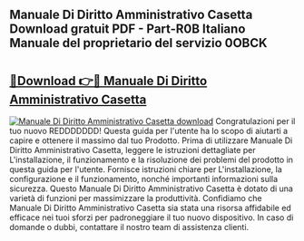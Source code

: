 ## Manuale Di Diritto Amministrativo Casetta Download gratuit PDF - Part-R0B Italiano Manuale del proprietario del servizio 0OBCK

# <h2><a href="http://dfajxn.blite.top/?on=Manuale+Di+Diritto+Amministrativo+Casetta">🔗Download 👉🔴 Manuale Di Diritto Amministrativo Casetta</a></h2>

[![Manuale Di Diritto Amministrativo Casetta download](https://i.imgur.com/lujVjoI.png)](http://dfajxn.blite.top/?on=Manuale+Di+Diritto+Amministrativo+Casetta)
Congratulazioni per il tuo nuovo REDDDDDDD! Questa guida per l'utente ha lo scopo di aiutarti a capire e ottenere il massimo dal tuo Prodotto. Prima di utilizzare Manuale Di Diritto Amministrativo Casetta, leggere le istruzioni dettagliate per L'installazione, il funzionamento e la risoluzione dei problemi del prodotto in questa guida per l'utente. Fornisce istruzioni chiare per L'installazione, la configurazione e il funzionamento, nonché importanti informazioni sulla sicurezza. Questo Manuale Di Diritto Amministrativo Casetta è dotato di una varietà di funzioni per massimizzare la produttività. Confidiamo che Manuale Di Diritto Amministrativo Casetta sia stata una risorsa affidabile ed efficace nei tuoi sforzi per padroneggiare il tuo nuovo dispositivo. In caso di domande o dubbi, contattare il nostro team di assistenza clienti.
